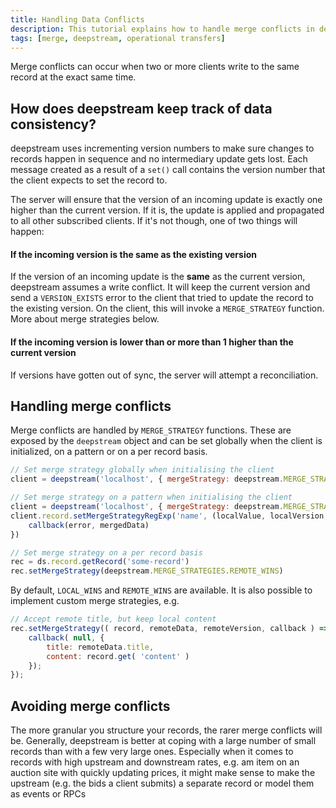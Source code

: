 ```yaml
---
title: Handling Data Conflicts
description: This tutorial explains how to handle merge conflicts in deepstream
tags: [merge, deepstream, operational transfers]
---
```


Merge conflicts can occur when two or more clients write to the same record at the exact same time.

## How does deepstream keep track of data consistency?
deepstream uses incrementing version numbers to make sure changes to records happen in sequence and no intermediary update gets lost. Each message created as a result of a `set()` call contains the version number that the client expects to set the record to.

The server will ensure that the version of an incoming update is exactly one higher than the current version. If it is, the update is applied and propagated to all other subscribed clients. If it's not though, one of two things will happen:

#### If the incoming version is the same as the existing version
If the version of an incoming update is the **same** as the current version,
deepstream assumes a write conflict. It will keep the current version and send a `VERSION_EXISTS` error to the client that tried to update the record to the existing version. On the client, this will invoke a `MERGE_STRATEGY` function. More about merge strategies below.

#### If the incoming version is lower than or more than 1 higher than the current version
If versions have gotten out of sync, the server will attempt a reconciliation.

## Handling merge conflicts
Merge conflicts are handled by `MERGE_STRATEGY` functions. These are exposed by the `deepstream` object and can be set globally when the client is initialized, on a pattern or on a per record basis.

```javascript
// Set merge strategy globally when initialising the client
client = deepstream('localhost', { mergeStrategy: deepstream.MERGE_STRATEGIES.LOCAL_WINS })

// Set merge strategy on a pattern when initialising the client
client = deepstream('localhost', { mergeStrategy: deepstream.MERGE_STRATEGIES.LOCAL_WINS })
client.record.setMergeStrategyRegExp('name', (localValue, localVersion, remoteValue, remoteVersion, callback) => {
    callback(error, mergedData)
})

// Set merge strategy on a per record basis
rec = ds.record.getRecord('some-record')
rec.setMergeStrategy(deepstream.MERGE_STRATEGIES.REMOTE_WINS)
```

By default, `LOCAL_WINS` and `REMOTE_WINS` are available. It is also possible to implement custom merge strategies, e.g.

```javascript
// Accept remote title, but keep local content
rec.setMergeStrategy(( record, remoteData, remoteVersion, callback ) => {
    callback( null, {
        title: remoteData.title,
        content: record.get( 'content' )
    });
});
```

## Avoiding merge conflicts
The more granular you structure your records, the rarer merge conflicts will be. Generally, deepstream is better at coping with a large number of small records than with a few very large ones.
Especially when it comes to records with high upstream and downstream rates, e.g. am item on an auction site with quickly updating prices, it might make sense to make the upstream (e.g. the bids a client submits) a separate record or model them as events or RPCs
